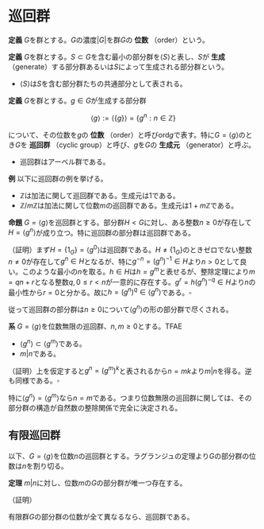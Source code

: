 
# 巡回群

__定義__ $G$を群とする。$G$の濃度$\vert G \vert$を群$G$の **位数** （order）という。

__定義__ $G$を群とする。$S\subset G$を含む最小の部分群を$\langle S \rangle$と表し、$S$が **生成** （generate）する部分群あるいは$S$によって生成される部分群という。

- $\langle S \rangle$は$S$を含む部分群たちの共通部分として表される。

__定義__ $G$を群とする。$g\in G$が生成する部分群

$$
\langle g \rangle:=\langle \lbrace g \rbrace \rangle=\lbrace g^{n} : n\in\mathbb{Z} \rbrace
$$

について、その位数を$g$の **位数** （order）と呼び$\mathrm{ord}g$で表す。特に$G=\langle g \rangle$のとき$G$を **巡回群** （cyclic group）と呼び、$g$を$G$の **生成元** （generator）と呼ぶ。

- 巡回群はアーベル群である。

__例__ 以下に巡回群の例を挙げる。

- $\mathbb{Z}$は加法に関して巡回群である。生成元は$1$である。
- $\mathbb{Z}/m\mathbb{Z}$は加法に関して位数$m$の巡回群である。生成元は$1+m\mathbb{Z}$である。


__命題__ $G=\langle g \rangle$を巡回群とする。部分群$H\lt G$に対し、ある整数$n\ge 0$が存在して$H=\langle g^{n} \rangle$が成り立つ。特に巡回群の部分群は巡回群である。

（証明）まず$H=\lbrace 1_{G} \rbrace=\langle g^{0} \rangle$は巡回群である。$H\neq\lbrace 1_{G} \rbrace$のときゼロでない整数$n\neq 0$が存在して$g^{n}\in H$となるが、特に$g^{-n}=(g^{n})^{-1}\in H$より$n\gt 0$として良い。このような最小の$n$を取る。$h\in H$は$h=g^{m}$と表せるが、整除定理により$m=qn+r$となる整数$q, 0\le r\lt n$が一意的に存在する。$g^{r}=h(g^{n})^{-q}\in H$より$n$の最小性から$r=0$と分かる。故に$h=(g^{n})^{q}\in\langle g^{n} \rangle$である。$\square$

従って巡回群の部分群は$n\ge 0$について$\langle g^{n} \rangle$の形の部分群で尽くされる。

__系__ $G=\langle g \rangle$を位数無限の巡回群、$n, m\ge 0$とする。TFAE

- $\langle g^{n} \rangle\subset\langle g^{m} \rangle$である。
- $m\vert n$である。

（証明）上を仮定すると$g^{n}=(g^{m})^{k}$と表されるから$n=mk$より$m\vert n$を得る。逆も同様である。$\square$

特に$\langle g^{n} \rangle=\langle g^{m} \rangle$なら$n=m$である。つまり位数無限の巡回群に関しては、その部分群の構造が自然数の整除関係で完全に決定される。



## 有限巡回群

以下、$G=\langle g \rangle$を位数$n$の巡回群とする。ラグランジュの定理より$G$の部分群の位数は$n$を割り切る。

__定理__ $m\vert n$に対し、位数$m$の$G$の部分群が唯一つ存在する。

（証明）


有限群$G$の部分群の位数が全て異なるなら、巡回群である。
